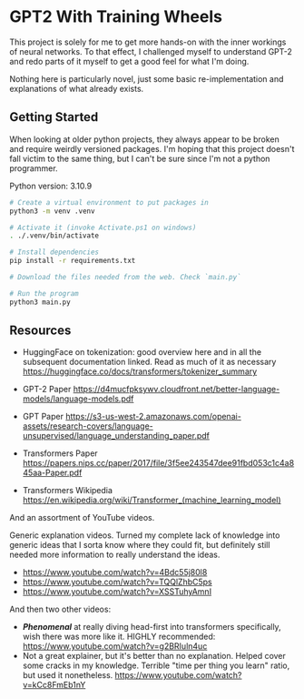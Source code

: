 # GPT2 With Training Wheels

This project is solely for me to get more hands-on with the inner workings of
neural networks. To that effect, I challenged myself to understand GPT-2 and
redo parts of it myself to get a good feel for what I'm doing.

Nothing here is particularly novel, just some basic re-implementation and
explanations of what already exists.

## Getting Started

When looking at older python projects, they always appear to be broken and
require weirdly versioned packages. I'm hoping that this project doesn't fall
victim to the same thing, but I can't be sure since I'm not a python programmer.

Python version: 3.10.9

```sh
# Create a virtual environment to put packages in
python3 -m venv .venv

# Activate it (invoke Activate.ps1 on windows)
. ./.venv/bin/activate

# Install dependencies
pip install -r requirements.txt

# Download the files needed from the web. Check `main.py`

# Run the program
python3 main.py
```

## Resources

- HuggingFace on tokenization: good overview here and in all the subsequent
  documentation linked. Read as much of it as necessary
  https://huggingface.co/docs/transformers/tokenizer_summary

- GPT-2 Paper
  https://d4mucfpksywv.cloudfront.net/better-language-models/language-models.pdf
- GPT Paper
  https://s3-us-west-2.amazonaws.com/openai-assets/research-covers/language-unsupervised/language_understanding_paper.pdf
- Transformers Paper
  https://papers.nips.cc/paper/2017/file/3f5ee243547dee91fbd053c1c4a845aa-Paper.pdf
- Transformers Wikipedia
  https://en.wikipedia.org/wiki/Transformer_(machine_learning_model)

And an assortment of YouTube videos.

Generic explanation videos. Turned my complete lack of knowledge into generic
ideas that I sorta know where they could fit, but definitely still needed more
information to really understand the ideas.

- https://www.youtube.com/watch?v=4Bdc55j80l8
- https://www.youtube.com/watch?v=TQQlZhbC5ps
- https://www.youtube.com/watch?v=XSSTuhyAmnI

And then two other videos:

- **_Phenomenal_** at really diving head-first into transformers specifically,
  wish there was more like it. HIGHLY recommended:
  https://www.youtube.com/watch?v=g2BRIuln4uc
- Not a great explainer, but it's better than no explanation. Helped cover some
  cracks in my knowledge. Terrible "time per thing you learn" ratio, but used it
  nonetheless. https://www.youtube.com/watch?v=kCc8FmEb1nY
